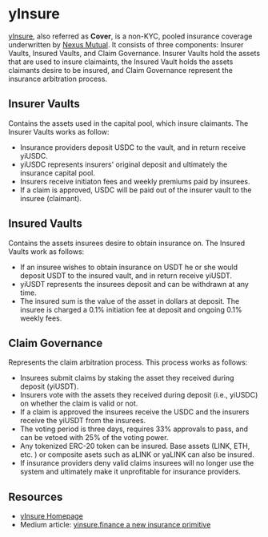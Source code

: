 # yInsure

[yInsure](https://yinsure.finance/), also referred as **Cover**, is a non-KYC, pooled insurance coverage underwritten by [Nexus Mutual](https://nexusmutual.io/). It consists of three components: Insurer Vaults, Insured Vaults, and Claim Governance. Insurer Vaults hold the assets that are used to insure claimaints, the Insured Vault holds the assets claimants desire to be insured, and Claim Governance represent the insurance arbitration process.

## Insurer Vaults

Contains the assets used in the capital pool, which insure claimants. The Insurer Vaults works as follow:

* Insurance providers deposit USDC to the vault, and in return receive yiUSDC.
* yiUSDC represents insurers' original deposit and ultimately the insurance capital pool. 
* Insurers receive initiaton fees and weekly premiums paid by insurees.
* If a claim is approved, USDC will be paid out of the insurer vault to the insuree \(claimant\).

## Insured Vaults

Contains the assets insurees desire to obtain insurance on. The Insured Vaults work as follows:

* If an insuree wishes to obtain insurance on USDT he or she would deposit USDT to the insured vault, and in return receive yiUSDT.
* yiUSDT represents the insurees deposit and can be withdrawn at any time. 
* The insured sum is the value of the asset in dollars at deposit. The insuree is charged a 0.1% initiation fee at deposit and ongoing 0.1% weekly fees.

## Claim Governance

Represents the claim arbitration process. This process works as follows:

* Insurees submit claims by staking the asset they received during deposit \(yiUSDT\). 
* Insurers vote with the assets they received during deposit \(i.e., yiUSDC\) on whether the claim is valid or not. 
* If a claim is approved the insurees receive the USDC and the insurers receive the yiUSDT from the insurees. 
* The voting period is three days, requires 33% approvals to pass, and can be vetoed with 25% of the voting power. 
* Any tokenized ERC-20 token can be insured. Base assets \(LINK, ETH, etc. \) or composite asets such as aLINK or yaLINK can also be insured. 
* If insurance providers deny valid claims insurees will no longer use the system and ultimately make it unprofitable for insurance providers. 

## Resources

* [yInsure Homepage](http://yinsure.finance/)
* Medium article: [yinsure.finance a new insurance primitive](https://medium.com/iearn/yinsure-finance-a-new-insurance-primitive-77d5d4217896)

